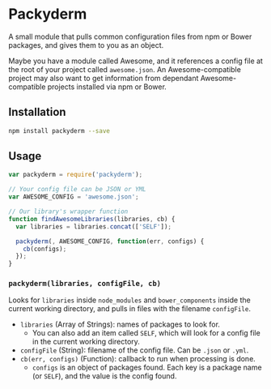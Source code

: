 # Packyderm

A small module that pulls common configuration files from npm or Bower packages, and gives them to you as an object.

Maybe you have a module called Awesome, and it references a config file at the root of your project called `awesome.json`. An Awesome-compatible project may also want to get information from dependant Awesome-compatible projects installed via npm or Bower.

## Installation

```bash
npm install packyderm --save
```

## Usage

```js
var packyderm = require('packyderm');

// Your config file can be JSON or YML
var AWESOME_CONFIG = 'awesome.json';

// Our library's wrapper function
function findAwesomeLibraries(libraries, cb) {
  var libraries = libraries.concat(['SELF']);

  packyderm(, AWESOME_CONFIG, function(err, configs) {
    cb(configs);
  });
}
```

### `packyderm(libraries, configFile, cb)`

Looks for `libraries` inside `node_modules` and `bower_components` inside the current working directory, and pulls in files with the filename `configFile`.

- `libraries` (Array of Strings): names of packages to look for.
  - You can also add an item called `SELF`, which will look for a config file in the current working directory.
- `configFile` (String): filename of the config file. Can be `.json` or `.yml`.
- `cb(err, configs)` (Function): callback to run when processing is done.
  - `configs` is an object of packages found. Each key is a package name (or `SELF`), and the value is the config found.
